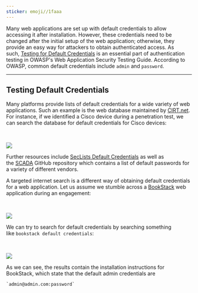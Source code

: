 ```yaml
---
sticker: emoji//1faaa
---
```

Many web applications are set up with default credentials to allow accessing it after installation. However, these credentials need to be changed after the initial setup of the web application; otherwise, they provide an easy way for attackers to obtain authenticated access. As such, [Testing for Default Credentials](https://owasp.org/www-project-web-security-testing-guide/latest/4-Web_Application_Security_Testing/04-Authentication_Testing/02-Testing_for_Default_Credentials) is an essential part of authentication testing in OWASP's Web Application Security Testing Guide. According to OWASP, common default credentials include `admin` and `password`.

---

## Testing Default Credentials

Many platforms provide lists of default credentials for a wide variety of web applications. Such an example is the web database maintained by [CIRT.net](https://www.cirt.net/passwords). For instance, if we identified a Cisco device during a penetration test, we can search the database for default credentials for Cisco devices:

   

![](https://academy.hackthebox.com/storage/modules/269/pw/default_creds_1.png)

Further resources include [SecLists Default Credentials](https://github.com/danielmiessler/SecLists/tree/master/Passwords/Default-Credentials) as well as the [SCADA](https://github.com/scadastrangelove/SCADAPASS/tree/master) GitHub repository which contains a list of default passwords for a variety of different vendors.

A targeted internet search is a different way of obtaining default credentials for a web application. Let us assume we stumble across a [BookStack](https://github.com/BookStackApp/BookStack) web application during an engagement:

   

![](https://academy.hackthebox.com/storage/modules/269/pw/default_creds_2.png)

We can try to search for default credentials by searching something like `bookstack default credentials`:

   

![](https://academy.hackthebox.com/storage/modules/269/pw/default_creds_3.png)

As we can see, the results contain the installation instructions for BookStack, which state that the default admin credentials are 

```
`admin@admin.com:password`
```

